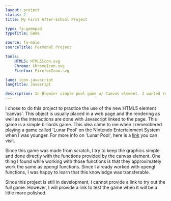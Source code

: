 ```yaml
---
layout: project
status: 2
title: My First After-School Project

type: fa-gamepad
typeTitle: Game

source: fa-male
sourceTitle: Personal Project

tools:
    HTML5: HTML5Icon.svg
    Chrome: ChromeIcon.svg
    Firefox: FirefoxIcon.svg

lang: icon-javascript
langTitle: Javasript

description: In-Browser simple pool game w/ Canvas element. I wanted to use the knowledge from my graphics programming classes in gamedev.
---
```


I chose to do this project to practice the use of the new HTML5 element 'canvas'. This object is usually placed in a web page and the rendering as well as the interactions are done with Javascript linked to the page. This game is a simple billiards game. This idea came to me when I remembered playing a game called 'Lunar Pool' on the Nintendo Entertainment System when I was younger. For more info on 'Lunar Pool', here is a [link](http://en.wikipedia.org/wiki/Lunar_Pool) you can visit.

Since this game was made from scratch, I try to keep the graphics simple and done directly with the functions provided by the canvas element. One thing I found while working with those functions is that they approximately work the same as opengl functions. Since I already worked with opengl functions, I was happy to learn that this knowledge was transferable.

Since this project is still in development, I cannot provide a link to try out the full game. However, I will provide a link to test the game when it will be a little more polished.
